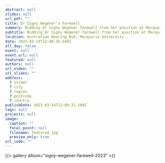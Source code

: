 ```yaml
---
abstract: null
slides: null
url_pdf: ""
title: Dr Signy Wegener's Farewell
summary: Bidding Dr Signy Wegener farewell from her position at Macquarie University's School of Psychological Sciences.
subtitle: Bidding Dr Signy Wegener farewell from her position at Macquarie University's School of Psychological Sciences.
location: Australian Hearing Hub, Macquarie University
date: 2023-03-14T12:00:35.648Z
all_day: false
event: null
event_url: null
featured: null
authors: null
url_video: ""
url_slides: ""
address:
  ? street
  ? city
  ? region
  ? postcode
  ? country
publishDate: 2023-03-14T12:00:31.109Z
tags: null
projects: null
image:
  caption: ""
  focal_point: null
  filename: featured.jpg
  preview_only: true
url_code: ""
---
```


{{< gallery album="signy-wegener-farewell-2023" >}}
